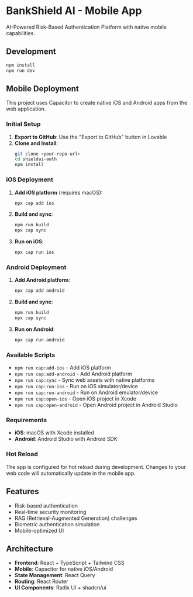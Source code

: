 
# BankShield AI - Mobile App

AI-Powered Risk-Based Authentication Platform with native mobile capabilities.

## Development

```bash
npm install
npm run dev
```

## Mobile Deployment

This project uses Capacitor to create native iOS and Android apps from the web application.

### Initial Setup

1. **Export to GitHub**: Use the "Export to GitHub" button in Lovable
2. **Clone and Install**: 
   ```bash
   git clone <your-repo-url>
   cd shieldai-auth
   npm install
   ```

### iOS Deployment

1. **Add iOS platform** (requires macOS):
   ```bash
   npx cap add ios
   ```

2. **Build and sync**:
   ```bash
   npm run build
   npx cap sync
   ```

3. **Run on iOS**:
   ```bash
   npx cap run ios
   ```

### Android Deployment

1. **Add Android platform**:
   ```bash
   npx cap add android
   ```

2. **Build and sync**:
   ```bash
   npm run build
   npx cap sync
   ```

3. **Run on Android**:
   ```bash
   npx cap run android
   ```

### Available Scripts

- `npm run cap:add-ios` - Add iOS platform
- `npm run cap:add-android` - Add Android platform
- `npm run cap:sync` - Sync web assets with native platforms
- `npm run cap:run-ios` - Run on iOS simulator/device
- `npm run cap:run-android` - Run on Android emulator/device
- `npm run cap:open-ios` - Open iOS project in Xcode
- `npm run cap:open-android` - Open Android project in Android Studio

### Requirements

- **iOS**: macOS with Xcode installed
- **Android**: Android Studio with Android SDK

### Hot Reload

The app is configured for hot reload during development. Changes to your web code will automatically update in the mobile app.

## Features

- Risk-based authentication
- Real-time security monitoring
- RAG (Retrieval-Augmented Generation) challenges
- Biometric authentication simulation
- Mobile-optimized UI

## Architecture

- **Frontend**: React + TypeScript + Tailwind CSS
- **Mobile**: Capacitor for native iOS/Android
- **State Management**: React Query
- **Routing**: React Router
- **UI Components**: Radix UI + shadcn/ui
